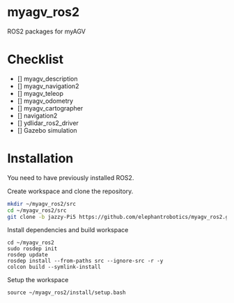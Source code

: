 # myagv_ros2
ROS2 packages for myAGV

# Checklist

- [] myagv_description
- [] myagv_navigation2
- [] myagv_teleop
- [] myagv_odometry
- [] myagv_cartographer
- [] navigation2
- [] ydlidar_ros2_driver
- [] Gazebo simulation

# Installation

You need to have previously installed ROS2.

Create workspace and clone the repository.

```bash
mkdir ~/myagv_ros2/src
cd ~/myagv_ros2/src
git clone -b jazzy-Pi5 https://github.com/elephantrobotics/myagv_ros2.git
```

Install dependencies and build workspace
```
cd ~/myagv_ros2
sudo rosdep init
rosdep update
rosdep install --from-paths src --ignore-src -r -y
colcon build --symlink-install
```

Setup the workspace
```
source ~/myagv_ros2/install/setup.bash
```
